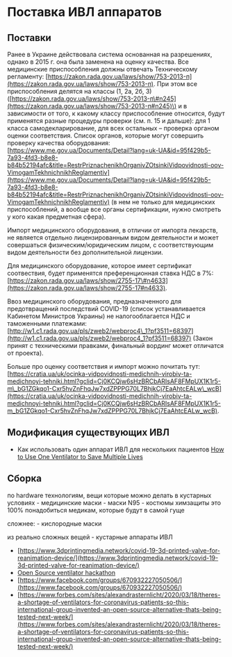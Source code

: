 # Поставка ИВЛ аппаратов

## Поставки

Ранее в Украине действовала система основанная на разрешениях, однако в 2015 г. она была заменена на оценку качества. Все медицинские приспособления должны отвечать Техническому регламенту: [https://zakon.rada.gov.ua/laws/show/753-2013-п](https://zakon.rada.gov.ua/laws/show/753-2013-п). При этом все приспособления делятся на классы \(1, 2а, 2б, 3\) \([https://zakon.rada.gov.ua/laws/show/753-2013-п\#n245](https://zakon.rada.gov.ua/laws/show/753-2013-п#n245)\) и в зависимости от того, к какому классу приспособление относится, будут применятся разные процедуры проверки \(см. п. 15 и дальше\): для 1 класса самодекларирование, для всех остальных – проверка органом оценки соответствия. Список органов, которые могут совершить проверку качества оборудования: [https://www.me.gov.ua/Documents/Detail?lang=uk-UA&id=95f429b5-7a93-4fd3-b8e8-b84b52194afc&title=RestrPriznachenikhOrganivZOtsinkiVidpovidnosti-oov-VimogamTekhnichnikhReglamentiv](https://www.me.gov.ua/Documents/Detail?lang=uk-UA&id=95f429b5-7a93-4fd3-b8e8-b84b52194afc&title=RestrPriznachenikhOrganivZOtsinkiVidpovidnosti-oov-VimogamTekhnichnikhReglamentiv) \(в нем не только для медицинских приспособлений, а вообще все органы сертификации, нужно смотреть у кого какая предметная сфера\).

Импорт медицинского оборудования, в отличии от импорта лекарств, не является отдельно лицензированным видом деятельности и может совершаться физическим/юридическим лицом, с соответствующим видом деятельности без дополнительной лицензии.

Для медицинского оборудование, которое имеет сертификат соотвествия, будет применятся преференционная ставка НДС в 7%: [https://zakon.rada.gov.ua/laws/show/2755-17\#n4633](https://zakon.rada.gov.ua/laws/show/2755-17#n4633).

Ввоз медицинского оборудования, предназначенного для предотвращений последствий COVID-19 \(список устанавливается Кабинетом Министров Украины\) не налогооблагается НДС и таможенными платежами: [http://w1.c1.rada.gov.ua/pls/zweb2/webproc4\_1?pf3511=68397](http://w1.c1.rada.gov.ua/pls/zweb2/webproc4_1?pf3511=68397) \(Закон принят с техническими правками, финальный вординг может отличатся от проекта\).

Больше про оценку соответствия и импорт можно почитать тут: [https://cratia.ua/uk/ocinka-vidpovidnosti-medichnih-virobiv-ta-medichnoyi-tehniki.html?gclid=Cj0KCQjw6sHzBRCbARIsAF8FMpUX1K1r5-m\_bG1ZGkqo1-Cxr5hvZnFhqJw7xdZPPPG70L7BhjkCj7EaAhtcEALw\_wcB](https://cratia.ua/uk/ocinka-vidpovidnosti-medichnih-virobiv-ta-medichnoyi-tehniki.html?gclid=Cj0KCQjw6sHzBRCbARIsAF8FMpUX1K1r5-m_bG1ZGkqo1-Cxr5hvZnFhqJw7xdZPPPG70L7BhjkCj7EaAhtcEALw_wcB).

## Модификация существующих ИВЛ

* Как использовать один аппарат ИВЛ для нескольких пациентов [How to Use One Ventilator to Save Multiple Lives](https://www.youtube.com/watch?v=uClq978oohY&feature=youtu.be)

## Сборка

по hardware технологиям, вещи которые можно делать в кустарных условиях - медицинские маски - маски N95 - костюмы химзащиты это 100% понадобиться медикам, которые будут в самой гуще

сложнее: - кислородные маски

из реально сложных вещей - кустарные аппараты ИВЛ

* [https://www.3dprintingmedia.network/covid-19-3d-printed-valve-for-reanimation-device/](https://www.3dprintingmedia.network/covid-19-3d-printed-valve-for-reanimation-device/)
* [Open Source ventilator hackathon](https://hackaday.com/2020/03/12/ultimate-medical-hackathon-how-fast-can-we-design-and-deploy-an-open-source-ventilator/?fbclid=IwAR21A0LNDOajH30Shd0f7hPemwYIncr-g5dqVlqqHOWjStVO-jUaDo9TrOQ)
* [https://www.facebook.com/groups/670932227050506/](https://www.facebook.com/groups/670932227050506/)
* [https://www.forbes.com/sites/alexandrasternlicht/2020/03/18/theres-a-shortage-of-ventilators-for-coronavirus-patients-so-this-international-group-invented-an-open-source-alternative-thats-being-tested-next-week/](https://www.forbes.com/sites/alexandrasternlicht/2020/03/18/theres-a-shortage-of-ventilators-for-coronavirus-patients-so-this-international-group-invented-an-open-source-alternative-thats-being-tested-next-week/)

